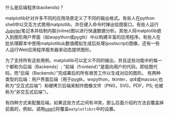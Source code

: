 什么是后端程序\(backends\)？

matplotlib针对许多不同的应用场景定义了不同的输出格式。有些人在python shell中以交互方式使用matplotlib，并在键入命令时弹出绘图窗口。有些人运行[Jupyter](https://jupyter.org/)笔记本并绘制内联\(inline\)图以进行快速数据分析。其他人将matplotlib嵌入到图形用户界面（如wxpython或pygtk）中以构建丰富的应用程序。有些人在批处理脚本中使用matplotlib从数值模拟生成后处理\(postscript\)图像，还有一些人运行Web应用程序服务器来动态提供图形。

为了支持所有这些用例，matplotlib可以定义不同的输出，并且这些功能中的每一个都称为后端（Backends）; “前端（frontend）”是面向用户的代码，即绘图代码，而“后端（Backends）”完成幕后的所有艰苦工作以生成对应的图形。 有两种类型的后端：用户界面后端（用于pygtk，wxpython，tkinter，qt4或macosx;也称为“交互式后端”）和硬拷贝后端来制作图像文件（PNG，SVG，PDF，PS; 也被称为“非交互式后端”）。

有四种方式来配置后端，如果这些方式之间有冲突，那么后面介绍的方法会覆盖掉前面的，例如，调用[use\(\)](https://matplotlib.org/api/matplotlib_configuration_api.html#matplotlib.use)将覆盖`matplotlibrc`中的设置。

